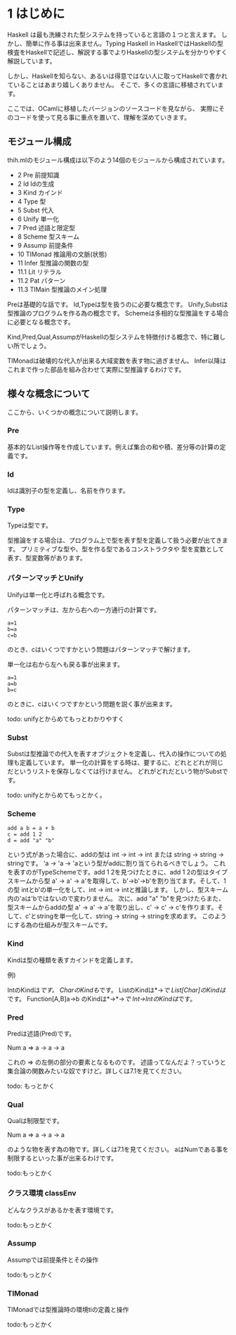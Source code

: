# 1 はじめに

Haskell は最も洗練された型システムを持っていると言語の１つと言えます。
しかし、簡単に作る事は出来ません。Typing Haskell in HaskellではHaskellの型検査をHaskellで記述し、解説する事でよりHaskellの型システムを分かりやすく解説しています。

しかし、Haskellを知らない、あるいは得意ではない人に取ってHaskellで書かれていることはあまり嬉しくありません。
そこで、多くの言語に移植されています。

ここでは、OCamlに移植したバージョンのソースコードを見ながら、
実際にそのコードを使って見る事に重点を置いて、理解を深めていきます。

## モジュール構成

thih.mlのモジュール構成は以下のよう14個のモジュールから構成されています。

- 2 Pre 前提知識
- 2 Id Idの生成
- 3 Kind カインド
- 4 Type 型
- 5 Subst 代入
- 6 Unify 単一化
- 7 Pred 述語と限定型
- 8 Scheme 型スキーム
- 9 Assump 前提条件
- 10 TIMonad 推論用の文脈(状態)
- 11 Infer 型推論の関数の型
- 11.1 Lit リテラル
- 11.2 Pat パターン
- 11.3 TIMain 型推論のメイン処理

Preは基礎的な話です。
Id,Typeは型を扱うのに必要な概念です。
Unify,Substは型推論のプログラムを作る為の概念です。
Schemeは多相的な型推論をする場合に必要となる概念です。

Kind,Pred,Qual,AssumpがHaskellの型システムを特徴付ける概念で、特に難しい所でしょう。

TIMonadは破壊的な代入が出来る大域変数を表す物に過ぎません。
Infer以降はこれまで作った部品を組み合わせて実際に型推論するわけです。

## 様々な概念について

ここから、いくつかの概念について説明します。

### Pre

基本的なList操作等を作成しています。例えば集合の和や積、差分等の計算の定義です。

### Id

Idは識別子の型を定義し、名前を作ります。

### Type

Typeは型です。

型推論をする場合は、プログラム上で型を表す型を定義して扱う必要が出てきます。
プリミティブな型や、型を作る型であるコンストラクタや
型を変数として表す、型変数等があります。

### パターンマッチとUnify

Unifyは単一化と呼ばれる概念です。

パターンマッチは、左から右への一方通行の計算です。

	a=1
	b=a
	c=b

のとき、cはいくつですかという問題はパターンマッチで解けます。

単一化は右から左へも戻る事が出来ます。

	a=1
	a=b
	b=c

のときに、cはいくつですかという問題を説く事が出来ます。

todo: unifyとからめてもっとわかりやすく

### Subst

Substは型推論での代入を表すオブジェクトを定義し、代入の操作についての処理も定義しています。
単一化の計算をする時は、要するに、どれとどれが同じだというリストを保存しなくては行けません。
どれがどれだという物がSubstです。

todo: unifyとからめてもっとかく。

###  Scheme


	add a b = a + b
	c = add 1 2
	d = add "a" "b"

という式があった場合に、addの型は int -> int -> int または string -> string -> stringです。
'a -> 'a -> 'aという型がaddに割り当てられるべきでしょう。
これを表すのがTypeSchemeです。add 1 2を見つけたときに、add 1 2の型はタイプスキームから型
a' -> a' -> a'を取得して、b'->b'->b'を割り当てます。そして、1の型 intとb'の単一化をして、int -> int -> intと推論します。
しかし、型スキーム内の'aは'bではないので変わりません。
次に、add "a" "b"を見つけたらまた、型スキームからaddの型 a' -> a' -> a'を取り出し、c' -> c' -> c'を作ります。そして、c'とstringを単一化して、string -> string -> stringを求めます。
このようにする為の仕組みが型スキームです。

### Kind

Kindは型の種類を表すカインドを定義します。

例)

IntのKindは*です。
CharのKindも*です。
ListのKindは*->*で
List[Char]のKindは*です。
Function[A,B]a->b のKindは*->*->*で Int->IntのKindは*です。

### Pred

Predは述語(Pred)です。

Num a => a -> a -> a

これの => の左側の部分の要素となるものです。
述語ってなんだよ？っていうと集合論の関数みたいな奴ですけど。詳しくは7.1を見てください。

todo: もっとかく

### Qual

Qualは制限型です。

Num a => a -> a -> a

のような物を表す為の物です。詳しくは7.1を見てください。
aはNumである事を制限するといった事が出来るわけです。

todo:もっとかく

### クラス環境 classEnv

どんなクラスがあるかを表す環境です。

todo:もっとかく

### Assump

Assumpでは前提条件とその操作

todo:もっとかく

### TIMonad

TIMonadでは型推論時の環境tiの定義と操作

todo:もっとかく
